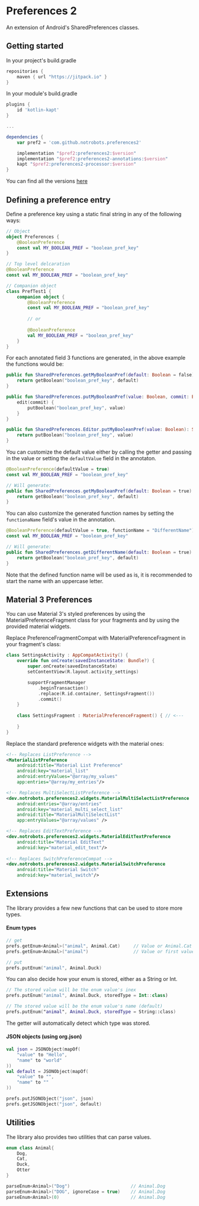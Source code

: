 # Preferences 2

An extension of Android's SharedPreferences classes.

## Getting started

In your project's build.gradle

```gradle
repositories {
	maven { url "https://jitpack.io" }
}
```

In your module's build.gradle

```gradle
plugins {
    id 'kotlin-kapt'
}

...

dependencies {
    var pref2 = 'com.github.notrobots.preferences2'

    implementation "$pref2:preferences2:$version"
    implementation "$pref2:preferences2-annotations:$version"
    kapt "$pref2:preferences2-processor:$version"
}
```

You can find all the versions [here](https://github.com/notrobots/preferences2/tags) 

## Defining a preference entry

Define a preference key using a static final string in any of the following ways:

```kotlin
// Object
object Preferences {
    @BooleanPreference
    const val MY_BOOLEAN_PREF = "boolean_pref_key"
}

// Top level delcaration
@BooleanPreference
const val MY_BOOLEAN_PREF = "boolean_pref_key"

// Companion object
class PrefTest1 {
    companion object {
        @BooleanPreference
        const val MY_BOOLEAN_PREF = "boolean_pref_key"
        
        // or
        
        @BooleanPreference
        val MY_BOOLEAN_PREF = "boolean_pref_key"
    }
}
```

For each annotated field 3 functions are generated, in the above example the functions would be:

```kotlin
public fun SharedPreferences.getMyBooleanPref(default: Boolean = false): Boolean {
    return getBoolean("boolean_pref_key", default)
}

public fun SharedPreferences.putMyBooleanPref(value: Boolean, commit: Boolean = false) {
    edit(commit) { 
        putBoolean("boolean_pref_key", value) 
    }
}

public fun SharedPreferences.Editor.putMyBooleanPref(value: Boolean): SharedPreferences.Editor {
    return putBoolean("boolean_pref_key", value)
}
```

You can customize the default value either by calling the getter and passing in the value or setting the `defaultValue` field in the annotaton.

```kotlin
@BooleanPreference(defaultValue = true)
const val MY_BOOLEAN_PREF = "boolean_pref_key"

// Will generate:
public fun SharedPreferences.getMyBooleanPref(default: Boolean = true): Boolean {
    return getBoolean("boolean_pref_key", default)
}
```

You can also customize the generated function names by setting the `functionaName` field's value in the annotation.

```kotlin
@BooleanPreference(defaultValue = true, functionName = "DifferentName")
const val MY_BOOLEAN_PREF = "boolean_pref_key"

// Will generate:
public fun SharedPreferences.getDifferentName(default: Boolean = true): Boolean {
    return getBoolean("boolean_pref_key", default)
}
```

Note that the defined function name will be used as is, it is recommended to start the name with an uppercase letter.

## Material 3 Preferences

You can use Material 3's styled preferences by using the MaterialPreferenceFragment class for your fragments and by using the provided material widgets.

Replace PreferenceFragmentCompat with MaterialPreferenceFragment in your fragment's class:

```kotlin
class SettingsActivity : AppCompatActivity() {
    override fun onCreate(savedInstanceState: Bundle?) {
        super.onCreate(savedInstanceState)
        setContentView(R.layout.activity_settings)

        supportFragmentManager
            .beginTransaction()
            .replace(R.id.container, SettingsFragment())
            .commit()
    }
    
    class SettingsFragment : MaterialPreferenceFragment() { // <--- 
        
    }
}
```

Replace the standard preference widgets with the material ones:

```xml
<!-- Replaces ListPreference -->
<MaterialListPreference
    android:title="Material List Preference"
    android:key="material_list"
    android:entryValues="@array/my_values"
    app:entries="@array/my_entries"/>

<!-- Replaces MultiSelectListPreference -->
<dev.notrobots.preferences2.widgets.MaterialMultiSelectListPreference
    android:entries="@array/entries"
    android:key="material_multi_select_list"
    android:title="MaterialMultiSelectList"
    app:entryValues="@array/values" />

<!-- Replaces EditTextPreference -->
<dev.notrobots.preferences2.widgets.MaterialEditTextPreference
    android:title="Material EditText"
    android:key="material_edit_text"/>
    
<!-- Replaces SwitchPreferenceCompat -->
<dev.notrobots.preferences2.widgets.MaterialSwitchPreference
    android:title="Material Switch"
    android:key="material_switch"/>
```

## Extensions

The library provides a few new functions that can be used to store more types.

#### Enum types

```kotlin
// get
prefs.getEnum<Animal>("animal", Animal.Cat)     // Value or Animal.Cat if not defined
prefs.getEnum<Animal>("animal")                 // Value or first value if not defined

// put
prefs.putEnum("animal", Animal.Duck)
```

You can also decide how your enum is stored, either as a String or Int.

```kotlin
// The stored value will be the enum value's inex
prefs.putEnum("animal", Animal.Duck, storedType = Int::class)

// The stored value will be the enum value's name (default)
prefs.putEnum("animal", Animal.Duck, storedType = String::class)
```

The getter will automatically detect which type was stored.

#### JSON objects (using org.json)

```kotlin
val json = JSONObject(mapOf(
    "value" to "Hello",
    "name" to "world"
))
val default = JSONObject(mapOf(
    "value" to "",
    "name" to ""
))

prefs.putJSONObject("json", json)
prefs.getJSONObject("json", default)
```

## Utilities

The library also provides two utilities that can parse values.

```kotlin
enum class Animal{
    Dog,
    Cat,
    Duck,
    Otter
}

parseEnum<Animal>("Dog")                       // Animal.Dog
parseEnum<Animal>("DOG", ignoreCase = true)    // Animal.Dog
parseEnum<Animal>(0)                           // Animal.Dog
```
